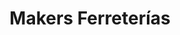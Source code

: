 ---
title: "Makers Ferreterías"
url: /tierra-blanca-veracruz-llave/makers-ferreterias/
shop: Eisenwaren
---